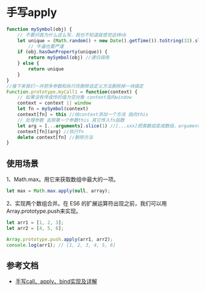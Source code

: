 # 手写apply

```js
function mySymbol(obj) {
    // 不要问我为什么这么写，我也不知道就感觉这样nb
    let unique = (Math.random() + new Date().getTime()).toString(32).slice(0, 8)
        // 牛逼也要严谨
    if (obj.hasOwnProperty(unique)) {
        return mySymbol(obj) //递归调用
    } else {
        return unique
    }
}
//接下来我们一并把多参数和执行完删除自定义方法删除掉一块搞定
Function.prototype.myCall1 = function(context) {
    // 如果没有传或传的值为空对象 context指向window
    context = context || window
    let fn = mySymbol(context)
    context[fn] = this //给context添加一个方法 指向this
    // 处理参数 去除第一个参数this 其它传入fn函数
    let arg = [...arguments].slice(1) //[...xxx]把类数组变成数组，arguments为啥不是数组自行搜索 slice返回一个新数组
    context[fn](arg) //执行fn
    delete context[fn] //删除方法
}
```

## 使用场景

1、Math.max。用它来获取数组中最大的一项。
```js
let max = Math.max.apply(null, array);
```

2、实现两个数组合并。在 ES6 的扩展运算符出现之前，我们可以用 Array.prototype.push来实现。
```js
let arr1 = [1, 2, 3];
let arr2 = [4, 5, 6];

Array.prototype.push.apply(arr1, arr2);
console.log(arr1); // [1, 2, 3, 4, 5, 6]
```

## 参考文档

* [手写call、apply、bind实现及详解](https://juejin.cn/post/6844903773979033614)
